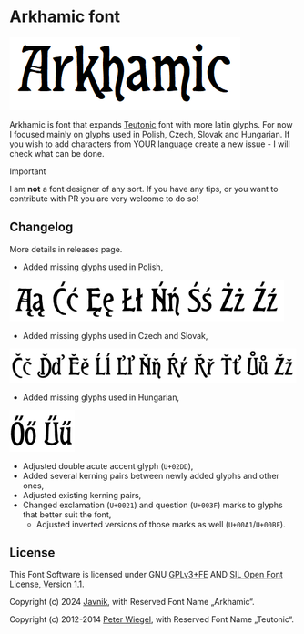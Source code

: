 # Arkhamic font
![Title](/gh-title.png)

Arkhamic is font that expands [Teutonic](https://www.peter-wiegel.de/Teutonic.html) font with more latin glyphs. For now I focused mainly on glyphs used in Polish, Czech, Slovak and Hungarian. If you wish to add characters from YOUR language create a new issue - I will check what can be done. 

> [!IMPORTANT]
> I am **not** a font designer of any sort. If you have any tips, or you want to contribute with PR you are very welcome to do so!

## Changelog
More details in releases page.
- Added missing glyphs used in Polish,

![PL glyphs](/gh-plglyphs.png)
- Added missing glyphs used in Czech and Slovak,

![CZSK glyphs](/gh-czskglyphs.png)
- Added missing glyphs used in Hungarian,

![HU glyphs](/gh-huglyphs.png)
- Adjusted double acute accent glyph (`U+02DD`),
- Added several kerning pairs between newly added glyphs and other ones,
- Adjusted existing kerning pairs,
- Changed exclamation (`U+0021`) and question (`U+003F`) marks to glyphs that better suit the font,
  * Adjusted inverted versions of those marks as well (`U+00A1`/`U+00BF`).

## License
This Font Software is licensed under GNU [GPLv3+FE](/License/GPLv3+FE.txt) AND [SIL Open Font License, Version 1.1](/License/OFL.txt).

Copyright (c) 2024 [Javnik](https://github.com/javnik36/), with Reserved Font Name „Arkhamic“.

Copyright (c) 2012-2014 [Peter Wiegel](http://www.peter-wiegel.de/), with Reserved Font Name „Teutonic“.